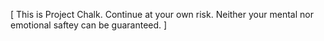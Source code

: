 [  This is Project Chalk. Continue at your own risk. Neither your mental nor emotional saftey can be guaranteed.  ]

